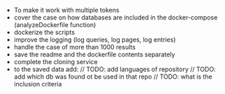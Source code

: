 - To make it work with multiple tokens
- cover the case on how databases are included in the docker-compose (analyzeDockerfile function)
- dockerize the scripts
- improve the logging (log queries, log pages, log entries)
- handle the case of more than 1000 results 
- save the readme and the dockerfile contents separately
- complete the cloning service
- to the saved data add:  // TODO: add languages of repository
                // TODO: add which db was found ot be used in that repo
                // TODO: what is the inclusion criteria


